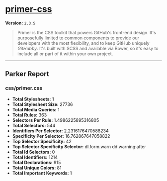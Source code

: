 # [primer-css]( http://primercss.io )

**Version:** `2.3.5`

> Primer is the CSS toolkit that powers GitHub's front-end design. It's purposefully limited to common components to provide our developers with the most flexibility, and to keep GitHub uniquely *GitHubby*. It's built with SCSS and available via Bower, so it's easy to include all or part of it within your own project.

* * *

## Parker Report

### css/primer.css

- **Total Stylesheets:** 1
- **Total Stylesheet Size:** 27736
- **Total Media Queries:** 1
- **Total Rules:** 363
- **Selectors Per Rule:** 1.4986225895316805
- **Total Selectors:** 544
- **Identifiers Per Selector:** 2.2316176470588234
- **Specificity Per Selector:** 16.762867647058822
- **Top Selector Specificity:** 42
- **Top Selector Specificity Selector:** dl.form.warn dd.warning:after
- **Total Id Selectors:** 0
- **Total Identifiers:** 1214
- **Total Declarations:** 915
- **Total Unique Colors:** 81
- **Total Important Keywords:** 1

